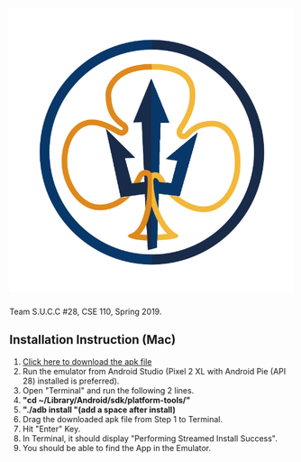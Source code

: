 # ![](app/src/main/res/drawable-v24/App%20Logo%20Artifacts.png)
 
 Team S.U.C.C #28, CSE 110, Spring 2019.

## Installation Instruction (Mac)
  1. [Click here to download the apk file](https://drive.google.com/a/ucsd.edu/file/d/1wvQ69oH2kIvkfDhZxvgy_i-lh_NGfzyj/view?usp=drivesdk)
  2. Run the emulator from Android Studio (Pixel 2 XL with Android Pie (API 28) installed is preferred).
  3. Open "Terminal" and run the following 2 lines.
  4. **"cd ~/Library/Android/sdk/platform-tools/"**
  5. **"./adb install "(add a space after install)**
  6. Drag the downloaded apk file from Step 1 to Terminal.
  7. Hit "Enter" Key.
  8. In Terminal, it should display "Performing Streamed Install Success".
  9. You should be able to find the App in the Emulator.
